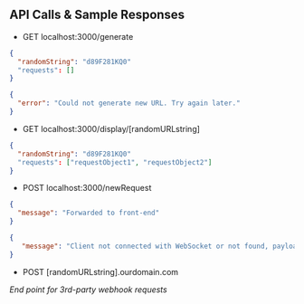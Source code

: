 ## API Calls & Sample Responses
- GET localhost:3000/generate
```JSON
{
  "randomString": "d89F281KQ0"
  "requests": []
}

{
  "error": "Could not generate new URL. Try again later."
}
```

- GET localhost:3000/display/[randomURLstring]
```JSON
{
  "randomString": "d89F281KQ0"
  "requests": ["requestObject1", "requestObject2"]
}
```

- POST localhost:3000/newRequest
```JSON
{
  "message": "Forwarded to front-end"
}

{
   "message": "Client not connected with WebSocket or not found, payload not forwarded"
}
```
- POST [randomURLstring].ourdomain.com

_End point for 3rd-party webhook requests_
